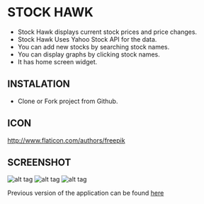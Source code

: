 
# STOCK HAWK

* Stock Hawk displays current stock prices and price changes.
* Stock Hawk Uses Yahoo Stock API for the data.
* You can add new stocks by searching stock names.
* You can display graphs by clicking stock names.
* It has home screen widget.

## INSTALATION

* Clone or Fork project from Github.

## ICON

http://www.flaticon.com/authors/freepik

## SCREENSHOT

![alt tag](https://s9.postimg.org/buabdzcan/Whats_App_Image_2016_09_30_at_22_37_33.jpg)
![alt tag](https://s9.postimg.org/okejr2k8v/Whats_App_Image_2016_09_30_at_22_37_33_2.jpg)
![alt tag](https://s9.postimg.org/ovw03u0ov/Whats_App_Image_2016_09_30_at_22_37_33_1.jpg)




















Previous version of the application can be found [here](https://github.com/udacity/StockHawk)
